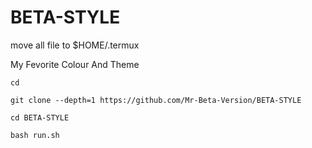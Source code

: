 # BETA-STYLE

move all file to $HOME/.termux

My Fevorite Colour And Theme

```
cd

git clone --depth=1 https://github.com/Mr-Beta-Version/BETA-STYLE

cd BETA-STYLE

bash run.sh

```
